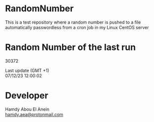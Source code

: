 # RandomNumber    
This is a test repository where a random number is pushed to a file automatically passwordless from a cron job in my Linux CentOS server    
# Random Number of the last run   
30372
      
Last update (GMT +1)    
07/12/23 12:00:02
# Developer    
Hamdy Abou El Anein   
hamdy.aea@protonmail.com
